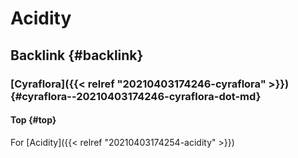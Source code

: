 # Acidity


## Backlink {#backlink}


### [Cyraflora]({{< relref "20210403174246-cyraflora" >}}) {#cyraflora--20210403174246-cyraflora-dot-md}


#### Top {#top}

For [Acidity]({{< relref "20210403174254-acidity" >}})

